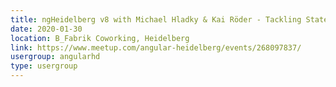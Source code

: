 ```yaml
---
title: ngHeidelberg v8 with Michael Hladky & Kai Röder - Tackling State Reactively 
date: 2020-01-30
location: B_Fabrik Coworking, Heidelberg
link: https://www.meetup.com/angular-heidelberg/events/268097837/
usergroup: angularhd
type: usergroup
---
```

